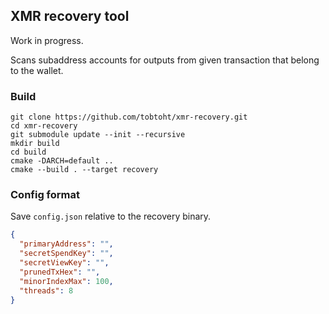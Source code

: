## XMR recovery tool

Work in progress.

Scans subaddress accounts for outputs from given transaction that belong to the wallet.

### Build

```
git clone https://github.com/tobtoht/xmr-recovery.git
cd xmr-recovery
git submodule update --init --recursive
mkdir build
cd build
cmake -DARCH=default ..
cmake --build . --target recovery
```

### Config format

Save `config.json` relative to the recovery binary.

```json
{
  "primaryAddress": "",
  "secretSpendKey": "",
  "secretViewKey": "",
  "prunedTxHex": "",
  "minorIndexMax": 100,
  "threads": 8
}
```